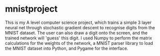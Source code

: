 # mnistproject
This is my A level computer science project, which trains a simple 3 layer neural net through stochastic gradient descent to recognise digits from the MNIST dataset. The user can also draw a digit onto the screen, and the trained network will 'guess' this digit.
I used Numpy to perform the matrix calculations for the weights of the network, a MNIST parser library to load the MNIST dataset into Python, and Pygame for the interface.
